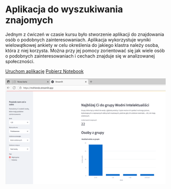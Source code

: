 # Aplikacja do wyszukiwania znajomych

Jednym z ćwiczeń w czasie kursu było stworzenie aplikacji do znajdowania osób o podobnych zainteresowaniach. Aplikacja wykorzystuje wyniki wielowątkowej ankiety w celu określenia do jakiego klastra należy osoba, która z niej korzysta. Można przy jej pomocy zorientować się jak wiele osób o podobnych zainteresowaniach i cechach znajduje się w analizowanej społeczności.

<a href="https://msfriends.streamlit.app/" class="md-button md-button--primary">Uruchom aplikację</a>
<a href="app.py" class="md-button md-button--primary">Pobierz Notebook</a>

<img src="Znajomi.png" alt="Tak wygląda ekran aplikacji" width="800">

</script>